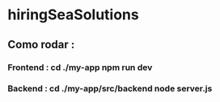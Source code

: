 # hiringSeaSolutions

## Como rodar :
### Frontend : cd ./my-app npm run dev

### Backend : cd ./my-app/src/backend node server.js
